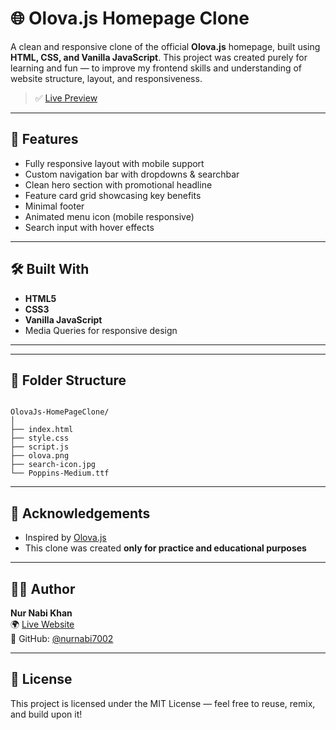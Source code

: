 # 🌐 Olova.js Homepage Clone

A clean and responsive clone of the official **Olova.js** homepage, built using **HTML, CSS, and Vanilla JavaScript**. This project was created purely for learning and fun — to improve my frontend skills and understanding of website structure, layout, and responsiveness.

> ✅ [Live Preview](https://nurnabi7002.github.io/OlovaJs-HomePageClone/)

---

## 🚀 Features

- Fully responsive layout with mobile support
- Custom navigation bar with dropdowns & searchbar
- Clean hero section with promotional headline
- Feature card grid showcasing key benefits
- Minimal footer
- Animated menu icon (mobile responsive)
- Search input with hover effects

---

## 🛠️ Built With

- **HTML5**
- **CSS3**
- **Vanilla JavaScript**
- Media Queries for responsive design

---


---

## 📁 Folder Structure
```

OlovaJs-HomePageClone/
│
├── index.html
├── style.css
├── script.js
├── olova.png
├── search-icon.jpg
└── Poppins-Medium.ttf

```


---

## 🤝 Acknowledgements

- Inspired by [Olova.js](https://olova.js.org)
- This clone was created **only for practice and educational purposes**

---

## 👨‍💻 Author

**Nur Nabi Khan**  
🌍 [Live Website](https://nurnabi7002.github.io/OlovaJs-HomePageClone/)   
🐙 GitHub: [@nurnabi7002](https://github.com/nurnabi7002)

---

## 📜 License

This project is licensed under the MIT License — feel free to reuse, remix, and build upon it!

